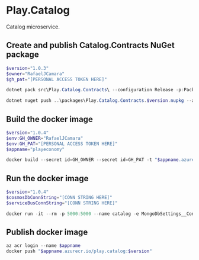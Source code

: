 # Play.Catalog
Catalog microservice.

## Create and publish Catalog.Contracts NuGet package
```powershell
$version="1.0.3"
$owner="RafaelJCamara"
$gh_pat="[PERSONAL ACCESS TOKEN HERE]"

dotnet pack src\Play.Catalog.Contracts\ --configuration Release -p:PackageVersion=$version -p:RepositoryUrl=https://github.com/$owner/Play.Catalog -o ..\packages

dotnet nuget push ..\packages\Play.Catalog.Contracts.$version.nupkg --api-key $gh_pat --source "github"
```

## Build the docker image
```powershell
$version="1.0.4"
$env:GH_OWNER="RafaelJCamara"
$env:GH_PAT="[PERSONAL ACCESS TOKEN HERE]"
$appname="playeconomy"

docker build --secret id=GH_OWNER --secret id=GH_PAT -t "$appname.azurecr.io/play.catalog:$version" .
```


## Run the docker image
```powershell
$version="1.0.4"
$cosmosDbConnString="[CONN STRING HERE]"
$serviceBusConnString="[CONN STRING HERE]"

docker run -it --rm -p 5000:5000 --name catalog -e MongoDbSettings__ConnectionString=$cosmosDbConnString -e ServiceBusSettings__ConnectionString=$serviceBusConnString -e ServiceSettings__MessageBroker="SERVICEBUS" play.catalog:$version
```

## Publish docker image
```powershell
az acr login --name $appname
docker push "$appname.azurecr.io/play.catalog:$version"
```
